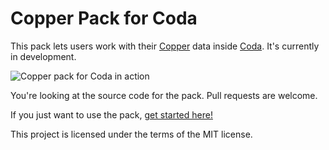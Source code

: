 # Copper Pack for Coda

This pack lets users work with their [Copper](https://copper.com) data inside [Coda](https://coda.io). It's currently in development.

![Copper pack for Coda in action](https://codahosted.io/docs/cVChTLkUd3/blobs/bl-3tkuQ5jdlZ/3d1d99e46c9c0d8aca70cc59c8ed31666a6c96956159f9fba9553fc0f5744d03be0d847cbd66841bbd1ebce1e4ed5b9aa13811da2e22c9b0769da499b8ee4727bdbb520e0a375cf3a35d4b4ee590ca5b22c71b4ed45b868243df0c096edac75d8ce6142d)

You're looking at the source code for the pack. Pull requests are welcome.

If you just want to use the pack, [get started here!](https://coda.io/@nickhe/copper-pack-for-coda)

This project is licensed under the terms of the MIT license.
